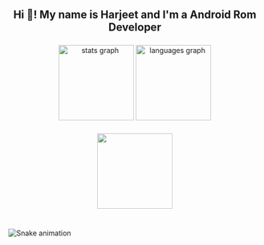 <h2 align="center">Hi 👋! My name is Harjeet and I'm a Android Rom Developer </h2>

###

<div align="center">
  <img src="https://github-readme-stats.vercel.app/api?username=foxartic&hide_title=false&hide_rank=false&show_icons=true&include_all_commits=true&count_private=true&disable_animations=false&theme=dracula&locale=en&hide_border=false" height="150" alt="stats graph"  />
  <img src="https://github-readme-stats.vercel.app/api/top-langs?username=foxartic&locale=en&hide_title=false&layout=compact&card_width=320&langs_count=5&theme=dracula&hide_border=false" height="150" alt="languages graph"  />
</div>

###

<div align="center">
  <img height="150" src="https://tenor.com/bSqKH.gif"  />
</div>

###

<br clear="both">

<img src="https://raw.githubusercontent.com/foxartic/foxartic/output/snake.svg" alt="Snake animation" />

###
